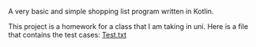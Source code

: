 A very basic and simple shopping list program written in Kotlin.

This project is a homework for a class that I am taking in uni.
Here is a file that contains the test cases: [Test.txt](https://github.com/Maya-Yagan/shopping-list/files/14805633/Test.txt)
